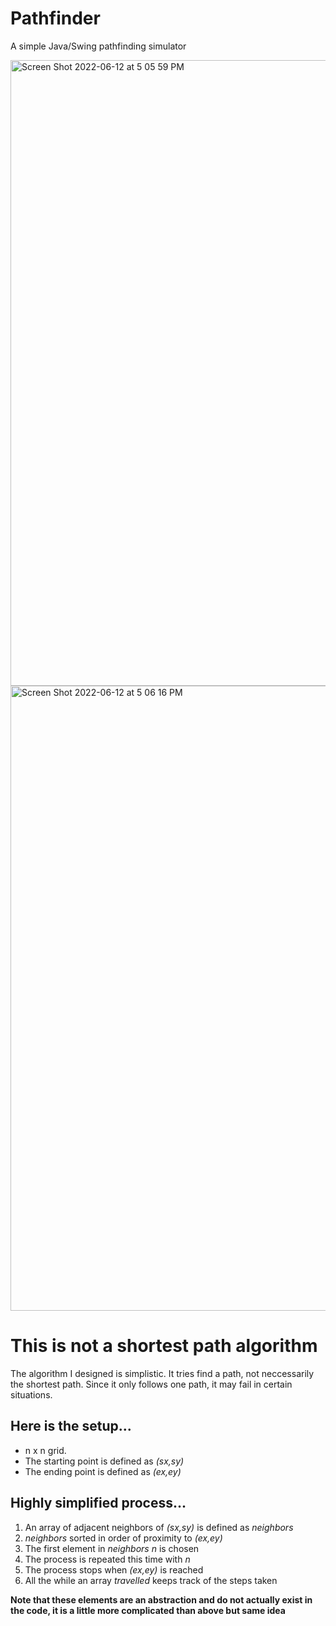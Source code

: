 # Pathfinder
A simple Java/Swing pathfinding simulator

<img width="1001" alt="Screen Shot 2022-06-12 at 5 05 59 PM" src="https://user-images.githubusercontent.com/101377119/173254274-e9b13d7c-af40-4fb9-985f-5aac5abfe5f9.png">
<img width="1000" alt="Screen Shot 2022-06-12 at 5 06 16 PM" src="https://user-images.githubusercontent.com/101377119/173254284-ef0904ca-b47d-4e78-ac71-e908ff71c11a.png">

# This is not a shortest path algorithm
The algorithm I designed is simplistic. It tries find a path, not neccessarily the shortest path. Since it only follows one path, it may fail in certain situations.

## Here is the setup...

- n x n grid.
- The starting point is defined as _(sx,sy)_
- The ending point is defined as _(ex,ey)_

## Highly simplified process...

1. An array of adjacent neighbors of _(sx,sy)_ is defined as _neighbors_
2. _neighbors_ sorted in order of proximity to _(ex,ey)_  
3. The first element in _neighbors_ _n_ is chosen
4. The process is repeated this time with _n_
5. The process stops when _(ex,ey)_ is reached
6. All the while an array _travelled_ keeps track of the steps taken

**Note that these elements are an abstraction and do not actually exist in the code, it is a little more complicated than above but same idea**

